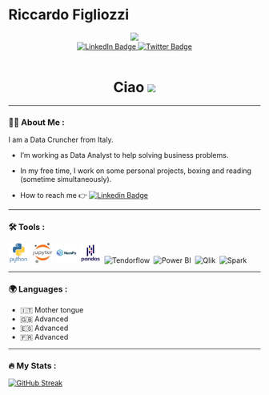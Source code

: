 # Riccardo Figliozzi

<div id="header" align="center">
  <img src="https://media.giphy.com/media/PzY2K7SaqIEyA/giphy.gif" width="200"/>
</div>

<div id="badges" align="center">
  <a href="https://www.linkedin.com/in/riccardo-figliozzi-a717ba203/">
    <img src="https://img.shields.io/badge/LinkedIn-blue?style=for-the-badge&logo=linkedin&logoColor=white" alt="LinkedIn Badge"/>
  <a href="https://twitter.com/ricfigliozzi">
    <img src="https://img.shields.io/badge/Twitter-blue?style=for-the-badge&logo=twitter&logoColor=white" alt="Twitter Badge"/>
  </a>
</div>
<div id="header" align="center">  
  <img src="https://komarev.com/ghpvc/?username=RiccardoFigliozzi&style=flat-square&color=blue" alt=""/>
</div>
  
<h1 align="center">
  Ciao
  <img src="https://media.giphy.com/media/hvRJCLFzcasrR4ia7z/giphy.gif" width="30px"/>
</h1>
  
---

### :man_technologist: About Me :
  I am a Data Cruncher from Italy.
  
- I’m working as Data Analyst to help solving business problems.

- In my free time, I work on some personal projects, boxing and reading (sometime simultaneously).

- How to reach me :point_right: [![Linkedin Badge](https://img.shields.io/badge/-RF-blue?style=flat&logo=Linkedin&logoColor=white)](https://www.linkedin.com/in/riccardo-figliozzi-a717ba203/)
  
---

### :hammer_and_wrench: Tools :
  <div>
  <img src="https://github.com/devicons/devicon/blob/master/icons/python/python-original-wordmark.svg" title="Python" alt="Python" width="40" height="40"/>&nbsp;
  <img src="https://github.com/devicons/devicon/blob/master/icons/jupyter/jupyter-original-wordmark.svg" title="Jupyter" alt="Jupyter" width="40" height="40"/>&nbsp;
  <img src="https://github.com/devicons/devicon/blob/master/icons/numpy/numpy-original-wordmark.svg" title="Numpy" alt="Numpy" width="40" height="40"/>&nbsp;
  <img src="https://github.com/devicons/devicon/blob/master/icons/pandas/pandas-original-wordmark.svg" title="Pandas" alt="Pandas" width="40" height="40"/>&nbsp;
  <img src="https://upload.wikimedia.org/wikipedia/commons/thumb/2/2d/Tensorflow_logo.svg/957px-Tensorflow_logo.svg.png" title="Tensorflow" alt="Tendorflow" width="40" height="40"/>&nbsp;
  <img src="https://upload.wikimedia.org/wikipedia/commons/thumb/c/cf/New_Power_BI_Logo.svg/630px-New_Power_BI_Logo.svg.png" title="Power BI" alt="Power BI " width="40" height="40"/>&nbsp;
  <img src="https://seeklogo.com/images/Q/qlik-logo-D1F8276F79-seeklogo.com.png"  title="Qlik" alt="Qlik" width="130" height="40"/>&nbsp;
  <img src="https://commons.bmstu.wiki/images/thumb/f/f3/Apache_Spark_logo.svg/388px-Apache_Spark_logo.svg.png" title="Spark" alt="Spark" width="70" height="40"/>&nbsp;
</div>
 
---

### :earth_africa: Languages :
  
- :it: Mother tongue
- 🇬🇧 Advanced
- 🇪🇸 Advanced
- :fr: Advanced
  
---

### :fire: My Stats :
  
  [![GitHub Streak](http://github-readme-streak-stats.herokuapp.com?user=RiccardoFigliozzi&theme=dark&background=000000)](https://git.io/streak-stats)
  
